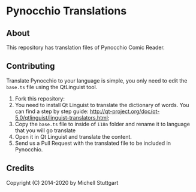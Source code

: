 # Pynocchio Translations

## About

This repository has translation files of Pynocchio Comic Reader.

## Contributing

Translate Pynocchio to your language is simple, you only need to edit the `base.ts` file using the QtLinguist tool.

1. Fork this repository:
2. You need to install Qt Linguist to translate the dictionary of words. You can find a step by step guide: http://qt-project.org/doc/qt-5.0/qtlinguist/linguist-translators.html;
3. Copy the `base.ts` file to inside of `i18n` folder and rename it to language that you will go translate
4. Open it in Qt Linguist and translate the content.
5. Send us a Pull Request with the translated file to be included in Pynocchio.

## Credits

Copyright (C) 2014-2020 by Michell Stuttgart
